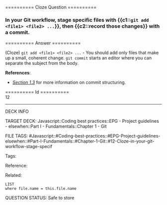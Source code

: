 ========== Cloze Question ==========

###  In your Git workflow, stage specific files with {{c1::`git add <file1> <file2> ...`}}, then {{c2::record those changes}} with a commit.  

========== Answer ==========  

(Cloze) `git add <file1> <file2> ...` - You should add only files that make up a small, coherent change. `git commit` starts an editor where you can separate the subject from the body.

**References**:

-   _[Section 1.3](https://github.com/elsewhencode/project-guidelines#13-writing-good-commit-messages)_ for more information on commit structuring.

========== Id ==========  
12

---

DECK INFO

TARGET DECK: Javascript::Coding best practices::EPG - Project guidelines - elsewhen::Part I - Fundamentals::Chapter 1 - Git

FILE TAGS: #Javascript::#Coding-best-practices::#EPG-Project-guidelines-elsewhen::#Part-I-Fundamentals::#Chapter-1-Git::#12-Cloze-in-your-git-workflow-stage-specif

Tags:

Reference:

Related:

```dataview
LIST
where file.name = this.file.name
```

QUESTION STATUS: Safe to store
